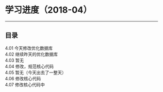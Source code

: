 学习进度（2018-04）
====
----
## 目录  
4.01 今天修改优化数据库   
4.02 继续昨天的优化数据库   
4.03 暂无    
4.04 修改，规范核心代码   
4.05 暂无（今天出去了一整天）   
4.06 修改核心代码    
4.07 修改核心代码中    
